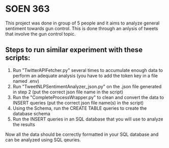 # SOEN 363

This project  was done in group of 5 people and it aims to analyze general sentiment towards gun control. This is done through an anlysis of tweets that involve the gun control topic. 

## Steps to run similar experiment with these scripts:

1. Run "TwitterAPIFetcher.py" several times to accumulate enough data to perform an adequate analysis (you have to add the token key in a file named .env)
2. Run "TweetNLPSentimentAnalyzer_json.py" on the .json file generated in step 2 (put the correct json file name in the script)
3. Run the "CompleteProcessWrapper.py" to clean and convert the data to INSERT queries (put the correct json file name(s) in the script)
4. Using the Schema, run the CREATE TABLE queries to create the database schema
5. Run the INSERT queries in an SQL database that you will use to analyze the results

Now all the data should be correctly formatted in your SQL database and can be analyzed using SQL qeuries. 
